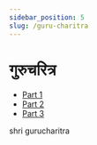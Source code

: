 ```yaml
---
sidebar_position: 5
slug: /guru-charitra
---
```

# गुरुचरित्र


- [Part 1](https://cdn2.justinclicks.com/Public%20CDN/public_books/gurucharitra/Part-1/)
- [Part 2](https://cdn2.justinclicks.com/Public%20CDN/public_books/gurucharitra/Part-2/)
- [Part 3](https://cdn2.justinclicks.com/Public%20CDN/public_books/gurucharitra/Part-3/)


<span class='index-text'> shri gurucharitra </span>